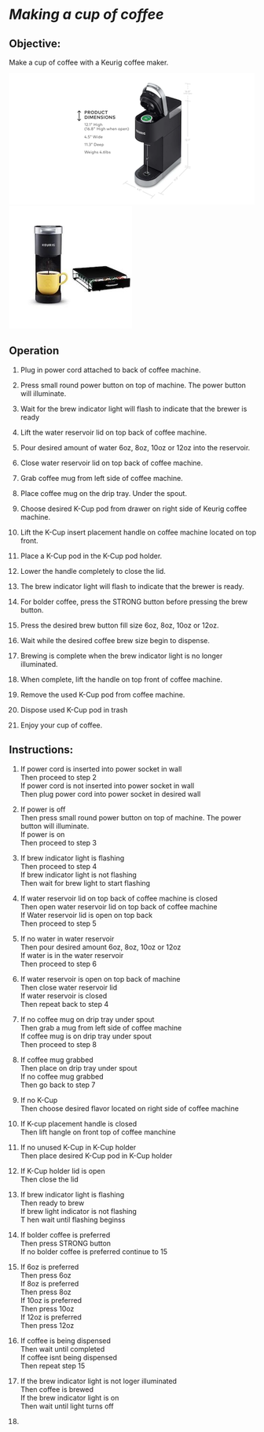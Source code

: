 # *Making a cup of coffee*

## Objective:
Make a cup of coffee with a Keurig coffee maker. 


![](Keurig.png) ![](Keurig-1.png)

## Operation
1. Plug in power cord attached to back of coffee machine.

2. Press small round power button on top of machine.  The power
button will illuminate.

3. Wait for the brew indicator light will flash to indicate that the brewer is ready

4. Lift the water reservoir lid on top back of coffee machine.

5. Pour desired amount of water 6oz, 8oz, 10oz or 12oz into the reservoir.

6. Close water reservoir lid on top back of coffee machine. 

7. Grab coffee mug from left side of coffee machine. 

8. Place coffee mug on the drip tray. Under the spout. 

9. Choose desired K-Cup pod from drawer on right side of Keurig coffee machine. 

10. Lift the K-Cup insert placement handle on coffee machine located on top front.

11. Place a K-Cup pod in
the K-Cup pod holder.

12.  Lower the handle
completely to close the lid.

13. The brew indicator light will flash to indicate that the brewer is ready. 

14. For bolder coffee, press the STRONG button before pressing the brew button.

15. Press the desired brew button fill size 6oz, 8oz, 10oz or 12oz.

16. Wait while the desired coffee brew size begin to dispense.

17. Brewing is complete when the brew indicator light is no longer illuminated.

18. When complete,
lift the handle on top front of coffee machine.

19. Remove the used K-Cup pod from coffee machine.

20. Dispose used K-Cup pod in trash

19. Enjoy your cup of coffee. 




## Instructions:
1.  If power cord is inserted into power socket in wall<br>
    Then proceed to step 2<br> 
    If power cord is not inserted into power socket in wall<br>
    Then plug power cord into power socket in desired wall<br>

2.  If power is off<br>
    Then press small round power button on top of machine. The power button will illuminate.<br>
    If power is on<br>
    Then proceed to step 3<br>

3.  If brew indicator light is flashing<br>
    Then proceed to step 4<br>
    If brew indicator light is not flashing<br>
    Then wait for brew light to start flashing<br>

4.  If water reservoir lid on top back of coffee machine is closed<br>
    Then open water reservoir lid on top back of coffee machine<br>
    If Water reservoir lid is open on top back<br>
    Then proceed to step 5<br>

5.  If no water in water reservoir<br> 
    Then pour desired amount 6oz, 8oz, 10oz or 12oz<br>
    If water is in the water reservoir<br> 
    Then proceed to step 6<br>    

6.  If water reservoir is open on top back of machine<br>
    Then close water reservoir lid<br>
    If water reservoir is closed <br>
    Then repeat back to step 4<br>

7.  If no coffee mug on drip tray under spout<br>
    Then grab a mug from left side of coffee machine<br>
    If coffee mug is on drip tray under spout<br> 
    Then proceed to step 8<br>

8.  If coffee mug grabbed<br>
    Then place on drip tray under spout<br>
    If no coffee mug grabbed<br> 
    Then go back to step 7<br>

9.  If no K-Cup<br> 
    Then choose desired flavor located on right side of coffee machine<br>

10. If K-cup placement handle is closed<br>
    Then lift hangle on front top of coffee manchine<br> 

11. If no unused K-Cup in K-Cup holder<br>
    Then place desired K-Cup pod in K-Cup holder<br> 

12. If K-Cup holder lid is open<br>
    Then close the lid<br>

13. If brew indicator light is flashing<br> 
    Then ready to brew<br>
    If brew light indicator is not flashing<br> T
    hen wait until flashing beginss<br>

14. If bolder coffee is preferred<br> 
    Then press STRONG button<br> 
    If no bolder coffee is preferred continue to 15<br>

15. If 6oz is preferred<br>
    Then press 6oz<br> 
    If 8oz is preferred<br> 
    Then press 8oz<br>
    If 10oz is preferred<br>
    Then press 10oz<br>
    If 12oz is preferred<br>
    Then press 12oz<br>

16. If coffee is being dispensed<br> 
    Then wait until completed<br> 
    If coffee isnt being dispensed<br> 
    Then repeat step 15<br>

17. If the brew indicator light is not loger illuminated<br> 
    Then coffee is brewed<br>
    If the brew indicator light is on<br>
    Then wait until light turns off<br>

18.  

          




